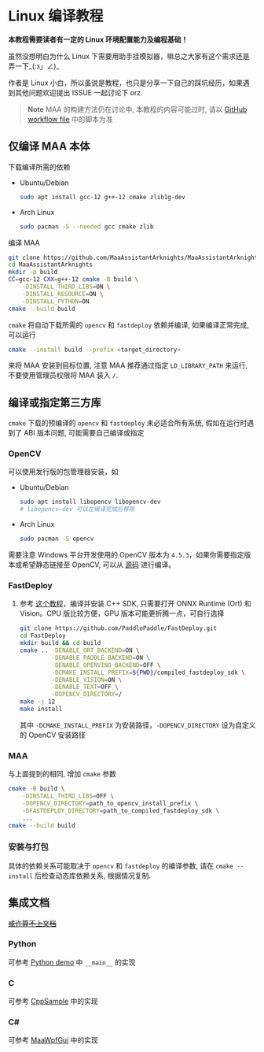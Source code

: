 # Linux 编译教程

**本教程需要读者有一定的 Linux 环境配置能力及编程基础！**

虽然没想明白为什么 Linux 下需要用助手挂模拟器，嘛总之大家有这个需求还是弄一下_(:з」∠)_

作者是 Linux 小白，所以虽说是教程，也只是分享一下自己的踩坑经历，如果遇到其他问题欢迎提出 ISSUE 一起讨论下 orz

> **Note**
> MAA 的构建方法仍在讨论中, 本教程的内容可能过时, 请以 [GitHub workflow file](../.github/workflows/release-maa-linux.yml) 中的脚本为准

## 仅编译 MAA 本体

下载编译所需的依赖
- Ubuntu/Debian
  ```bash
  sudo apt install gcc-12 g++-12 cmake zlib1g-dev
  ```
- Arch Linux
  ```bash
  sudo pacman -S --needed gcc cmake zlib
  ```
编译 MAA
```bash
git clone https://github.com/MaaAssistantArknights/MaaAssistantArknights.git
cd MaaAssistantArknights
mkdir -p build
CC=gcc-12 CXX=g++-12 cmake -B build \
    -DINSTALL_THIRD_LIBS=ON \
    -DINSTALL_RESOURCE=ON \
    -DINSTALL_PYTHON=ON
cmake --build build
```
`cmake` 将自动下载所需的 `opencv` 和 `fastdeploy` 依赖并编译, 如果编译正常完成, 可以运行
```bash
cmake --install build --prefix <target_directory>
```
来将 MAA 安装到目标位置, 注意 MAA 推荐通过指定 `LD_LIBRARY_PATH` 来运行, 不要使用管理员权限将 MAA 装入 `/`.

## 编译或指定第三方库

`cmake` 下载的预编译的 `opencv` 和 `fastdeploy` 未必适合所有系统, 假如在运行时遇到了 ABI 版本问题, 可能需要自己编译或指定

### OpenCV

可以使用发行版的包管理器安装，如

- Ubuntu/Debian
  ```bash
  sudo apt install libopencv libopencv-dev
  # libopencv-dev 可以在编译完成后移除
  ```
- Arch Linux
  ```bash
  sudo pacman -S opencv
  ```

需要注意 Windows 平台开发使用的 OpenCV 版本为 `4.5.3`，如果你需要指定版本或希望静态链接至 OpenCV, 可以从 [源码](https://github.com/opencv/opencv) 进行编译。

### FastDeploy

1. 参考 [这个教程](https://github.com/PaddlePaddle/FastDeploy/blob/develop/docs/cn/build_and_install/cpu.md)，编译并安装 C++ SDK, 只需要打开 ONNX Runtime (Ort) 和 Vision。CPU 版比较方便，GPU 版本可能更折腾一点，可自行选择
    ```bash
    git clone https://github.com/PaddlePaddle/FastDeploy.git
    cd FastDeploy
    mkdir build && cd build
    cmake .. -DENABLE_ORT_BACKEND=ON \
             -DENABLE_PADDLE_BACKEND=ON \
             -DENABLE_OPENVINO_BACKEND=OFF \
             -DCMAKE_INSTALL_PREFIX=${PWD}/compiled_fastdeploy_sdk \
             -DENABLE_VISION=ON \
             -DENABLE_TEXT=OFF \
             -DOPENCV_DIRECTORY=/
    make -j 12
    make install
    ```
    其中 `-DCMAKE_INSTALL_PREFIX` 为安装路径，`-DOPENCV_DIRECTORY` 设为自定义的 OpenCV 安装路径

### MAA

与上面提到的相同, 增加 `cmake` 参数 
```bash
cmake -B build \
    -DINSTALL_THIRD_LIBS=OFF \
    -DOPENCV_DIRECTORY=path_to_opencv_install_prefix \
    -DFASTDEPLOY_DIRECTORY=path_to_compiled_fastdeploy_sdk \
    ...
cmake --build build
```

### 安装与打包

具体的依赖关系可能取决于 `opencv` 和 `fastdeploy` 的编译参数, 请在 `cmake --install` 后检查动态库依赖关系, 根据情况复制.

## 集成文档

[~~或许算不上文档~~](3.1-%E9%9B%86%E6%88%90%E6%96%87%E6%A1%A3.md)

### Python

可参考 [Python demo](../src/Python/sample.py) 中 `__main__` 的实现

### C

可参考 [CppSample](../src/Cpp/main.cpp) 中的实现

### C#

可参考 [MaaWpfGui](../src/MaaWpfGui/Main/AsstProxy.cs) 中的实现
